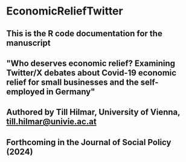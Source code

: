 # EconomicReliefTwitter

## This is the R code documentation for the manuscript ## "Who deserves economic relief? Examining Twitter/X debates about Covid-19 economic relief for small businesses and the self-employed in Germany"## Authored by Till Hilmar, University of Vienna, till.hilmar@univie.ac.at## Forthcoming in the Journal of Social Policy (2024)

 
